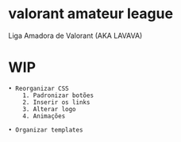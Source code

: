 # valorant amateur league

 Liga Amadora de Valorant (AKA LAVAVA)

# WIP

    • Reorganizar CSS
        1. Padronizar botões
        2. Inserir os links
        3. Alterar logo
        4. Animações

    • Organizar templates
